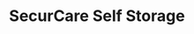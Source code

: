 ---
title: "SecurCare Self Storage"
url: /tulsa/securcare-self-storage-south-sheridan-road-2/
shop: storage rental
---